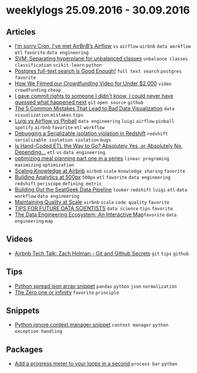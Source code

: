 # weeklylogs 25.09.2016 - 30.09.2016

## Articles
- [I’m sorry Cron, I’ve met AirBnB’s Airflow](https://danidelvalle.me/2016/09/12/im-sorry-cron-ive-met-airbnbs-airflow/) `vs` `airflow` `airbnb` `data workflow` `etl` `favorite` `data engineering`
- [SVM: Separating hyperplane for unbalanced classes](http://scikit-learn.org/stable/auto_examples/svm/plot_separating_hyperplane_unbalanced.html) `unbalance classes` `classification` `scikit-learn` `python`
- [Postgres full-text search is Good Enough!](http://rachbelaid.com/postgres-full-text-search-is-good-enough/) `full text search` `postgres` `favorite`
- [How We Filmed our Crowdfunding Video for Under $2,000](https://blog.somaticlabs.io/how-we-filmed-our-crowdfunding-video-for-under-2000/) `video` `crowdfunding` `cheap`
- [I gave commit rights to someone I didn't know, I could never have guessed what happened next](http://jakewins.com/p/clickbait) `git` `open source` `github`
- [The 5 Common Mistakes That Lead to Bad Data Visualization](http://blog.socialcops.com/resources/common-mistakes-bad-data-visualization) `data visualization` `mistakes` `tips`
- [Luigi vs Airflow vs Pinball](http://bytepawn.com/luigi-airflow-pinball.html) `data engineering` `luigi` `airflow` `pinball` `spotify` `airbnb` `favorite` `etl` `workflow`
- [Debugging a Serializable isolation violation in Redshift](http://discourse.snowplowanalytics.com/t/debugging-a-serializable-isolation-violation-in-redshift-error-1023-tutorial/420) `redshift` `serializable isolation violation` `bugs`
- [Is Hand-Coded ETL the Way to Go? Absolutely Yes, or Absolutely No, Depending…](http://www.garynissen.com/etl-hand-code-or-tool/) `etl` `vs` `data engineering`
- [optimizing meal planning part one in a series](http://databozo.posthaven.com/optimizing-meal-planning-part-one-in-a-series) `linear programing` `maximizing` `optimization`
- [Scaling Knowledge at Airbnb](https://medium.com/airbnb-engineering/scaling-knowledge-at-airbnb-875d73eff091#.np8gp7cj9) `airbnb` `scale` `knowledge sharing` `favorite`
- [Building Analytics at 500px](https://medium.com/@samson_hu/building-analytics-at-500px-92e9a7005c83#.lkzkg19sc) `500px` `etl` `favorite` `data engineering` `redshift` `periscope` `defining metric`
- [Building Out the SeatGeek Data Pipeline](http://chairnerd.seatgeek.com/building-out-the-seatgeek-data-pipeline/) `looker` `redshift` `luigi` `etl` `data workflow` `data engineering` 
- [Maintaining Quality at Scale](https://medium.com/airbnb-engineering/maintaining-quality-at-scale-a3b0ffa03ef9#.vz8lhf31c) `airbnb` `scale` `code quality` `favorite`
- [TIPS FOR FUTURE DATA SCIENTISTS](http://101.datascience.community/2016/04/21/tips-for-future-data-scientists/?utm_content=buffere4633&utm_medium=social&utm_source=facebook.com&utm_campaign=buffer) `data science` `tips` `favorite`
- [The Data Engineering Ecosystem: An Interactive Map](https://blog.insightdatascience.com/the-data-engineering-ecosystem-an-interactive-map-b682627c2534#.f3oy7h46j)`favorite` `data engineering` `map`


## Videos
- [Airbnb Tech Talk: Zach Holman - Git and Github Secrets](https://www.youtube.com/watch?v=NFlViYmyADc) `git` `tips` `github`

## Tips
- [Python spread json array snippet](https://mindtrove.info/) `pandas` `python` `json` `normalization`
- [The Zero one or infinity](https://en.wikipedia.org/wiki/Zero_one_infinity_rule) `favorite` `principle`

## Snippets
- [Python ignore context manager snippet](https://gist.github.com/eyaltrabelsi/64b523a8231b7f38956449c9e37472c4) `context manager` `python` `exception handling`

## Packages
- [Add a progress meter to your loops in a second](https://github.com/noamraph/tqdm/) `process bar` `python`
